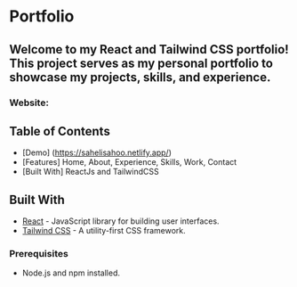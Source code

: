 # Portfolio
## Welcome to my React and Tailwind CSS portfolio! This project serves as my personal portfolio to showcase my projects, skills, and experience.

### Website: 

## Table of Contents

- [Demo] (https://sahelisahoo.netlify.app/)
- [Features] Home, About, Experience, Skills, Work, Contact
- [Built With] ReactJs and TailwindCSS

## Built With

- [React](https://reactjs.org/) - JavaScript library for building user interfaces.
- [Tailwind CSS](https://tailwindcss.com/) - A utility-first CSS framework.

### Prerequisites

- Node.js and npm installed.
